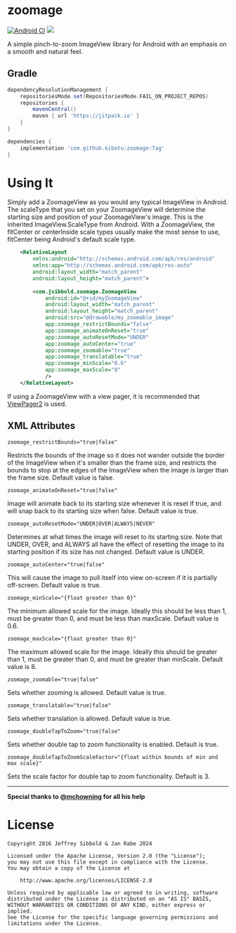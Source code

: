 # zoomage
[![Android CI](https://github.com/kibotu/zoomage/actions/workflows/android.yml/badge.svg)](https://github.com/kibotu/zoomage/actions/workflows/android.yml) [![](https://jitpack.io/v/kibotu/zoomage.svg)](https://jitpack.io/#kibotu/zoomage)

A simple pinch-to-zoom ImageView library for Android with an emphasis
on a smooth and natural feel.

## Gradle
```groovy
dependencyResolutionManagement {
    repositoriesMode.set(RepositoriesMode.FAIL_ON_PROJECT_REPOS)
    repositories {
        mavenCentral()
        maven { url 'https://jitpack.io' }
    }
}

dependencies {
    implementation 'com.github.kibotu:zoomage:Tag'
}
```

# Using It

Simply add a ZoomageView as you would any typical ImageView in Android. The scaleType that you set on your
ZoomageView will determine the starting size and position of your ZoomageView's image. This is the inherited
ImageView.ScaleType from Android. With a ZoomageView, the fitCenter or centerInside scale types usually make
the most sense to use, fitCenter being Android's default scale type.

```xml
    <RelativeLayout
        xmlns:android="http://schemas.android.com/apk/res/android"
        xmlns:app="http://schemas.android.com/apk/res-auto"
        android:layout_width="match_parent"
        android:layout_height="match_parent">
    
        <com.jsibbold.zoomage.ZoomageView
            android:id="@+id/myZoomageView"
            android:layout_width="match_parent"
            android:layout_height="match_parent"
            android:src="@drawable/my_zoomable_image"
            app:zoomage_restrictBounds="false"
            app:zoomage_animateOnReset="true"
            app:zoomage_autoResetMode="UNDER"
            app:zoomage_autoCenter="true"
            app:zoomage_zoomable="true"
            app:zoomage_translatable="true"
            app:zoomage_minScale="0.6"
            app:zoomage_maxScale="8"
            />
    </RelativeLayout>
```

If using a ZoomageView with a view pager, it is recommended that [ViewPager2](https://developer.android.com/jetpack/androidx/releases/viewpager2)
is used.

## XML Attributes

```
zoomage_restrictBounds="true|false"
```
Restricts the bounds of the image so it does not wander outside the border of the ImageView when it's smaller than the frame size,
and restricts the bounds to stop at the edges of the ImageView when the image is larger than the frame size. Default value is false.

```
zoomage_animateOnReset="true|false"
```
Image will animate back to its starting size whenever it is reset if true, and will snap back to its starting size when false.
Default value is true.

```
zoomage_autoResetMode="UNDER|OVER|ALWAYS|NEVER"
```
Determines at what times the image will reset to its starting size. Note that UNDER, OVER, and ALWAYS all have the effect of
resetting the image to its starting position if its size has not changed. Default value is UNDER.

```
zoomage_autoCenter="true|false"
```
This will cause the image to pull itself into view on-screen if it is partially off-screen. Default value is true.

```
zoomage_minScale="{float greater than 0}"
```
The minimum allowed scale for the image. Ideally this should be less than 1, must be greater than 0, and must
be less than maxScale. Default value is 0.6.

```
zoomage_maxScale="{float greater than 0}"
```
The maximum allowed scale for the image. Ideally this should be greater than 1, must be greater than 0, and must
be greater than minScale. Default value is 8.

```
zoomage_zoomable="true|false"
```
Sets whether zooming is allowed. Default value is true.

```
zoomage_translatable="true|false"
```
Sets whether translation is allowed. Default value is true.

```
zoomage_doubleTapToZoom="true|false"
```
Sets whether double tap to zoom functionality is enabled. Default is true.

```
zoomage_doubleTapToZoomScaleFactor="{float within bounds of min and max scale}"
```
Sets the scale factor for double tap to zoom functionality. Default is 3.

---
**Special thanks to <a href="https://github.com/mchowning">@mchowning</a> for all his help**

# License
```
Copyright 2016 Jeffrey Sibbold & Jan Rabe 2024

Licensed under the Apache License, Version 2.0 (the "License");
you may not use this file except in compliance with the License.
You may obtain a copy of the License at

    http://www.apache.org/licenses/LICENSE-2.0

Unless required by applicable law or agreed to in writing, software
distributed under the License is distributed on an "AS IS" BASIS,
WITHOUT WARRANTIES OR CONDITIONS OF ANY KIND, either express or implied.
See the License for the specific language governing permissions and
limitations under the License.
```

